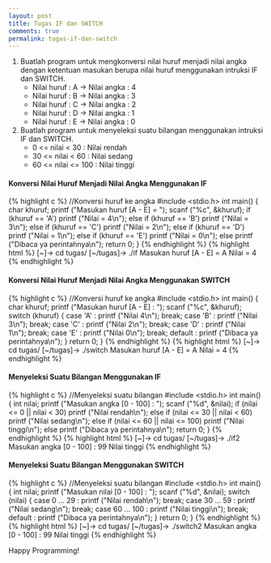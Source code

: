 ```yaml
---
layout: post
title: Tugas IF dan SWITCH
comments: true
permalink: tugas-if-dan-switch
---
```


1. Buatlah program untuk mengkonversi nilai huruf menjadi nilai angka dengan ketentuan masukan berupa nilai huruf menggunakan intruksi IF dan SWITCH.
	* Nilai huruf : A -> Nilai angka : 4
	* Nilai huruf : B -> Nilai angka : 3
	* Nilai huruf : C -> Nilai angka : 2
	* Nilai huruf : D -> Nilai angka : 1
	* Nilai huruf : E -> Nilai angka : 0
2. Buatlah program untuk menyeleksi suatu bilangan menggunakan intruksi IF dan SWITCH.
	* 0 <= nilai < 30 : Nilai rendah
	* 30 <= nilai < 60 : Nilai sedang
	* 60 <= nilai <= 100 : Nilai tinggi

#### Konversi Nilai Huruf Menjadi Nilai Angka Menggunakan IF
{% highlight c %}
//Konversi huruf ke angka
#include <stdio.h>
int main()
{
	char khuruf;
	printf ("Masukan huruf [A - E] = ");
	scanf ("%c", &khuruf);
	if (khuruf == 'A')
		printf ("Nilai = 4\n");
	else
		if (khuruf == 'B')
			printf ("Nilai = 3\n");
		else
			if (khuruf == 'C')
				printf ("Nilai = 2\n");
			else
				if (khuruf == 'D')
					printf ("Nilai = 1\n");
				else
					if (khuruf == 'E')
						printf ("Nilai = 0\n");
					else
						printf ("Dibaca ya perintahnya\n");
	return 0;
}
{% endhighlight %}
{% highlight html %}
[~]-> cd tugas/
[~/tugas]-> ./if
Masukan huruf [A - E] = A
Nilai = 4
{% endhighlight %}

#### Konversi Nilai Huruf Menjadi Nilai Angka Menggunakan SWITCH
{% highlight c %}
//Konversi huruf ke angka
#include <stdio.h>
int main()
{
	char khuruf;
	printf ("Masukan huruf [A - E] : ");
	scanf ("%c", &khuruf);
	switch (khuruf)
	{
		case 'A' : printf ("Nilai 4\n"); break;
		case 'B' : printf ("Nilai 3\n"); break;
		case 'C' : printf ("Nilai 2\n"); break;
		case 'D' : printf ("Nilai 1\n"); break;
		case 'E' : printf ("Nilai 0\n"); break;
		default  : printf ("Dibaca ya perintahnya\n");
	}
	return 0;
}
{% endhighlight %}
{% highlight html %}
[~]-> cd tugas/
[~/tugas]-> ./switch
Masukan huruf [A - E] = A
Nilai = 4
{% endhighlight %}

#### Menyeleksi Suatu Bilangan Menggunakan IF
{% highlight c %}
//Menyeleksi suatu bilangan
#include <stdio.h>
int main()
{
	int nilai;
	printf ("Masukan angka [0 - 100] : ");
	scanf ("%d", &nilai);
	if (nilai <= 0 || nilai < 30)
		printf ("Nilai rendah\n");
	else
		if (nilai <= 30 || nilai < 60)
			printf ("Nilai sedang\n");
		else
			if (nilai <= 60 || nilai <= 100)
				printf ("Nilai tinggi\n");
			else
				printf ("Dibaca ya perintahnya\n");
	return 0;
}
{% endhighlight %}
{% highlight html %}
[~]-> cd tugas/
[~/tugas]-> ./if2
Masukan angka [0 - 100] : 99
Nilai tinggi
{% endhighlight %}

#### Menyeleksi Suatu Bilangan Menggunakan SWITCH
{% highlight c %}
//Menyeleksi suatu bilangan
#include <stdio.h>
int main()
{
	int nilai;
	printf ("Masukan nilai [0 - 100] : ");
	scanf ("%d", &nilai);
	switch (nilai)
	{
		case 0 ... 29 : printf ("Nilai rendah\n"); break;
		case 30 ... 59 : printf ("Nilai sedang\n"); break;
		case 60 ... 100 : printf ("Nilai tinggi\n"); break;
		default : printf ("Dibaca ya perintahnya\n");
	}
	return 0;
}
{% endhighlight %}
{% highlight html %}
[~]-> cd tugas/
[~/tugas]-> ./switch2
Masukan angka [0 - 100] : 99
Nilai tinggi
{% endhighlight %}

Happy Programming!
